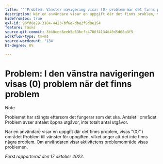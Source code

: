 ```yaml
---
title: '''Problem: Vänster navigering visar (0) problem när det finns problem'
description: När en användare visar en uppgift där det finns problem, visas (0) i området Problem till vänster för uppgiften, vilket anger att det inte finns några problem. Om användaren visar aktivitetens problemområde visas problemen.
hidefromtoc: true
exl-id: 96fd8e29-3184-4423-bf6e-dbe2f9d8e154
feature: Tasks
source-git-commit: 3bb0ced6eeb5e53bcfc4706f4134d40d5d68a3f5
workflow-type: tm+mt
source-wordcount: '134'
ht-degree: 0%

---
```


# Problem: I den vänstra navigeringen visas (0) problem när det finns problem

>[!NOTE]
>
>Problemet har stängts eftersom det fungerar som det ska. Antalet i området Problem avser antalet öppna utgåvor, inte totalt antal utgåvor.

När en användare visar en uppgift där det finns problem, visas &quot;(0)&quot; i området Problem till vänster för uppgiften, vilket anger att det inte finns några problem. Om användaren visar aktivitetens problemområde visas problemen.

_Först rapporterad den 17 oktober 2022._
